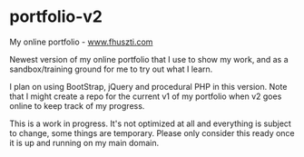 # portfolio-v2
My online portfolio - www.fhuszti.com

Newest version of my online portfolio that I use to show my work, and as a sandbox/training ground for me to try out what I learn.

I plan on using BootStrap, jQuery and procedural PHP in this version.
Note that I might create a repo for the current v1 of my portfolio when v2 goes online to keep track of my progress.


This is a work in progress. It's not optimized at all and everything is subject to change, some things are temporary. Please only consider this ready once it is up and running on my main domain.

